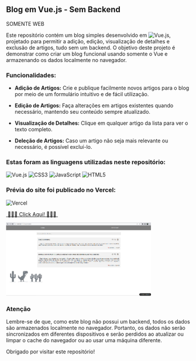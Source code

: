 ## Blog em Vue.js - Sem Backend

SOMENTE WEB

Este repositório contém um blog simples desenvolvido em ![Vue.js](https://img.shields.io/badge/vuejs-%2335495e.svg?style=for-the-badge&logo=vuedotjs&logoColor=%234FC08D), projetado para permitir a adição, edição, visualização de detalhes e exclusão de artigos, tudo sem um backend. O objetivo deste projeto é demonstrar como criar um blog funcional usando somente o Vue e armazenando os dados localmente no navegador.

### Funcionalidades:

- __Adição de Artigos:__ Crie e publique facilmente novos artigos para o blog por meio de um formulário intuitivo e de fácil utilização.

- __Edição de Artigos:__ Faça alterações em artigos existentes quando necessário, mantendo seu conteúdo sempre atualizado.

- __Visualização de Detalhes:__ Clique em qualquer artigo da lista para ver o texto completo.

- __Deleção de Artigos:__ Caso um artigo não seja mais relevante ou necessário, é possível excluí-lo.

### Estas foram as linguagens utilizadas neste repositório:

![Vue.js](https://img.shields.io/badge/vuejs-%2335495e.svg?style=for-the-badge&logo=vuedotjs&logoColor=%234FC08D) ![CSS3](https://img.shields.io/badge/css3-%231572B6.svg?style=for-the-badge&logo=css3&logoColor=white) ![JavaScript](https://img.shields.io/badge/javascript-%23323330.svg?style=for-the-badge&logo=javascript&logoColor=%23F7DF1E) ![HTML5](https://img.shields.io/badge/html5-%23E34F26.svg?style=for-the-badge&logo=html5&logoColor=white)

### Prévia do site foi publicado no Vercel: 
![Vercel](https://img.shields.io/badge/vercel-%23000000.svg?style=for-the-badge&logo=vercel&logoColor=white) 

[&nbsp;🔹:large_blue_diamond:🔹 Click Aqui! 🔹:large_blue_diamond:🔹&nbsp;](https://blog-alpha-eight-82.vercel.app/)

![Prévia](/Previa.png)

### Atenção ###

Lembre-se de que, como este blog não possui um backend, todos os dados são armazenados localmente no navegador. Portanto, os dados não serão sincronizados em diferentes dispositivos e serão perdidos ao atualizar ou limpar o cache do navegador ou ao usar uma máquina diferente.


Obrigado por visitar este repositório!
